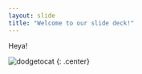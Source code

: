 ```yaml
---
layout: slide
title: "Welcome to our slide deck!"
---
```


Heya!

![dodgetocat](https://octodex.github.com/images/dodgetocat_v2.png)
{: .center}

